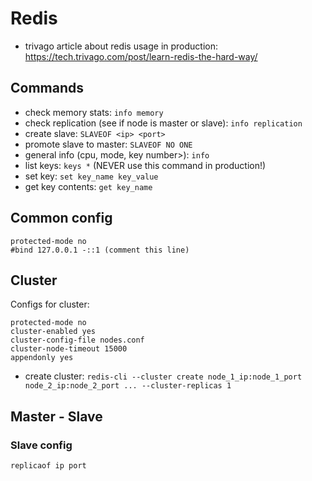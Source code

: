 # Redis

* trivago article about redis usage in production: https://tech.trivago.com/post/learn-redis-the-hard-way/

## Commands

* check memory stats: `info memory`
* check replication (see if node is master or slave): `info replication`
* create slave: `SLAVEOF <ip> <port>`
* promote slave to master: `SLAVEOF NO ONE`
* general info (cpu, mode, key number>): `info`
* list keys: `keys *` (NEVER use this command in production!)
* set key: `set key_name key_value`
* get key contents: `get key_name`

## Common config 
```
protected-mode no
#bind 127.0.0.1 -::1 (comment this line)
```

## Cluster

Configs for cluster:
```
protected-mode no
cluster-enabled yes
cluster-config-file nodes.conf
cluster-node-timeout 15000
appendonly yes
```

* create cluster: `redis-cli --cluster create node_1_ip:node_1_port node_2_ip:node_2_port ... --cluster-replicas 1`

## Master - Slave

### Slave config
```
replicaof ip port
```